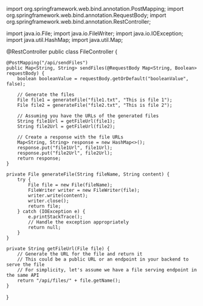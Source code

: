 import org.springframework.web.bind.annotation.PostMapping;
import org.springframework.web.bind.annotation.RequestBody;
import org.springframework.web.bind.annotation.RestController;

import java.io.File;
import java.io.FileWriter;
import java.io.IOException;
import java.util.HashMap;
import java.util.Map;

@RestController
public class FileController {

    @PostMapping("/api/sendFiles")
    public Map<String, String> sendFiles(@RequestBody Map<String, Boolean> requestBody) {
        boolean booleanValue = requestBody.getOrDefault("booleanValue", false);

        // Generate the files
        File file1 = generateFile("file1.txt", "This is file 1");
        File file2 = generateFile("file2.txt", "This is file 2");

        // Assuming you have the URLs of the generated files
        String file1Url = getFileUrl(file1);
        String file2Url = getFileUrl(file2);

        // Create a response with the file URLs
        Map<String, String> response = new HashMap<>();
        response.put("file1Url", file1Url);
        response.put("file2Url", file2Url);
        return response;
    }

    private File generateFile(String fileName, String content) {
        try {
            File file = new File(fileName);
            FileWriter writer = new FileWriter(file);
            writer.write(content);
            writer.close();
            return file;
        } catch (IOException e) {
            e.printStackTrace();
            // Handle the exception appropriately
            return null;
        }
    }

    private String getFileUrl(File file) {
        // Generate the URL for the file and return it
        // This could be a public URL or an endpoint in your backend to serve the file
        // For simplicity, let's assume we have a file serving endpoint in the same API
        return "/api/files/" + file.getName();
    }
}